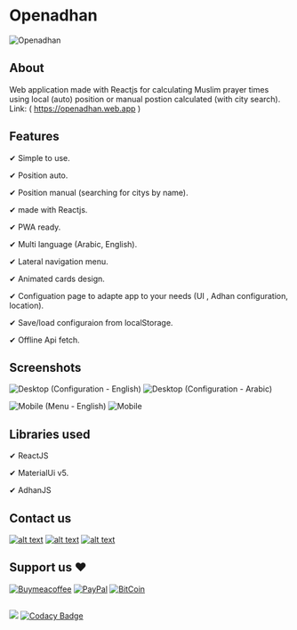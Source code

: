 # Openadhan
![Openadhan](https://openadhan.web.app/images/512x512.png)
## About
Web application made with Reactjs for calculating Muslim prayer times using local (auto) position or manual postion calculated (with city search).
Link: ( https://openadhan.web.app )
## Features
✔ Simple to use.

✔ Position auto.

✔ Position manual (searching for citys by name).

✔ made with Reactjs.

✔ PWA ready.

✔ Multi language (Arabic, English).

✔ Lateral navigation menu.

✔ Animated cards design.

✔ Configuation page to adapte app to your needs (UI , Adhan configuration, location).

✔ Save/load configuraion from localStorage.

✔ Offline Api fetch.

## Screenshots
![Desktop (Configuration - English)](https://i.imgur.com/jf7kjDNl.png)
![Desktop (Configuration - Arabic)](https://i.imgur.com/UV6x1Ppl.png)

![Mobile (Menu - English)](https://i.imgur.com/2t2dUNjl.png)
![Mobile](https://i.imgur.com/70mASAHl.png?1)

## Libraries used
✔ ReactJS

✔ MaterialUi v5.

✔ AdhanJS

## Contact us
[![alt text][1.1]][1]
[![alt text][2.1]][2]
[![alt text][3.1]][3]

## Support us ❤️
[![Buymeacoffee](https://badgen.net/badge/icon/buymeacoffee?icon=buymeacoffee&label)](https://www.buymeacoffee.com/Adel.benyahia/)
[![PayPal](https://badgen.net/badge/icon/PayPal?icon=https://simpleicons.now.sh/paypal/fff&label)](https://www.paypal.com/paypalme/adelbenyahia)
[![BitCoin](https://badgen.net/badge/icon/bitcoin?icon=bitcoin&label)](bitcoin:1PstR1HYTG8FbVRR7YZhQftYumVAURXuq7?label=Quranipfs&message=Payment%20to%20Quranipfs)
##
![](https://komarev.com/ghpvc/?username=adelpro&style=flat-squar&color=brightgreen)
[![Codacy Badge](https://app.codacy.com/project/badge/Grade/7c9642bd9f1f403b862237cdc1ba2731)](https://www.codacy.com/gh/adelpro/Openadhan/dashboard?utm_source=github.com&amp;utm_medium=referral&amp;utm_content=adelpro/Openadhan&amp;utm_campaign=Badge_Grade)

[1.1]: http://i.imgur.com/tXSoThF.png (twitter icon with padding)
[2.1]: http://i.imgur.com/P3YfQoD.png (facebook icon with padding)
[3.1]: http://i.imgur.com/0o48UoR.png (github icon with padding)
[1]: https://www.twitter.com/adelpro
[2]: https://www.facebook.com/wathakker.wakf
[3]: https://github.com/adelpro/Openadhan
